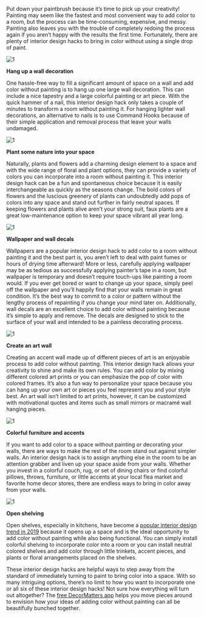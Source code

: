 Put down your paintbrush because it’s time to pick up your creativity! Painting may seem like the fastest and most convenient way to add color to a room, but the process can be time-consuming, expensive, and messy. Painting also leaves you with the trouble of completely redoing the process again if you aren’t happy with the results the first time. Fortunately, there are plenty of interior design hacks to bring in color without using a single drop of paint.

![1](https://didr9pubr8qfh.cloudfront.net/blog/blog-page/blog-page-14/1.jpg)

**Hang up a wall decoration**

One hassle-free way to fill a significant amount of space on a wall and add color without painting is to hang up one large wall decoration. This can include a nice tapestry and a large colorful painting or art piece. With the quick hammer of a nail, this interior design hack only takes a couple of minutes to transform a room without painting it. For hanging lighter wall decorations, an alternative to nails is to use Command Hooks because of their simple application and removal process that leave your walls undamaged.

![1](https://didr9pubr8qfh.cloudfront.net/blog/blog-page/blog-page-14/2.jpg)

**Plant some nature into your space**

Naturally, plants and flowers add a charming design element to a space and with the wide range of floral and plant options, they can provide a variety of colors you can incorporate into a room without painting it. This interior design hack can be a fun and spontaneous choice because it is easily interchangeable as quickly as the seasons change. The bold colors of flowers and the luscious greenery of plants can undoubtedly add pops of colors into any space and stand out further in fairly neutral spaces. If keeping flowers and plants alive aren’t your strong suit, faux plants are a great low-maintenance option to keep your space vibrant all year long.

![1](https://didr9pubr8qfh.cloudfront.net/blog/blog-page/blog-page-14/3.jpg)

**Wallpaper and wall decals**

Wallpapers are a popular interior design hack to add color to a room without painting it and the best part is, you aren’t left to deal with paint fumes or hours of drying time afterward! More or less, carefully applying wallpaper may be as tedious as successfully applying painter’s tape in a room, but wallpaper is temporary and doesn’t require touch-ups like painting a room would. If you ever get bored or want to change up your space, simply peel off the wallpaper and you’ll happily find that your walls remain in great condition. It’s the best way to commit to a color or pattern without the lengthy process of repainting if you change your mind later on. Additionally, wall decals are an excellent choice to add color without painting because it’s simple to apply and remove. The decals are designed to stick to the surface of your wall and intended to be a painless decorating process.

![1](https://didr9pubr8qfh.cloudfront.net/blog/blog-page/blog-page-14/4.jpg)

**Create an art wall**

Creating an accent wall made up of different pieces of art is an enjoyable process to add color without painting. This interior design hack allows your creativity to shine and make its own rules. You can add color by mixing different colored art prints or you can emphasize the pop of color with colored frames. It’s also a fun way to personalize your space because you can hang up your own art or pieces you feel represent you and your style best. An art wall isn’t limited to art prints, however, it can be customized with motivational quotes and items such as small mirrors or macramé wall hanging pieces.

![1](https://didr9pubr8qfh.cloudfront.net/blog/blog-page/blog-page-14/5.jpg)

**Colorful furniture and accents**

If you want to add color to a space without painting or decorating your walls, there are ways to make the rest of the room stand out against simpler walls. An interior design hack is to assign anything else in the room to be an attention grabber and liven up your space aside from your walls. Whether you invest in a colorful couch, rug, or set of dining chairs or find colorful pillows, throws, furniture, or little accents at your local flea market and favorite home decor stores, there are endless ways to bring in color away from your walls.

![1](https://didr9pubr8qfh.cloudfront.net/blog/blog-page/blog-page-14/6.jpg)

**Open shelving**

Open shelves, especially in kitchens, have become a [popular interior design trend in 2019](https://decormatters.app/blog/10/5-popular-interior-design-trends-for-2019) because it opens up a space and is the ideal opportunity to add color without painting while also being functional. You can simply install colorful shelving to incorporate color into a room or you can install neutral colored shelves and add color through little trinkets, accent pieces, and plants or floral arrangements placed on the shelves.

These interior design hacks are helpful ways to step away from the standard of immediately turning to paint to bring color into a space. With so many intriguing options, there’s no limit to how you want to incorporate one or all six of these interior design hacks! Not sure how everything will turn out altogether? The [free DecorMatters app](https://decormatters.app.link/interiordesignhack/6waystoaddcolor) helps you move pieces around to envision how your ideas of adding color without painting can all be beautifully bunched together.